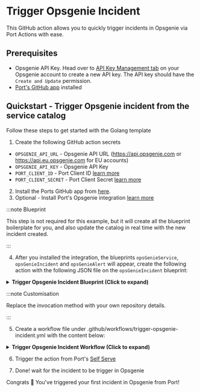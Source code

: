 # Trigger Opsgenie Incident
This GitHub action allows you to quickly trigger incidents in Opsgenie via Port Actions with ease.

## Prerequisites
* Opsgenie API Key. Head over to [API Key Management tab](https://getport-test.app.opsgenie.com/settings/api-key-management) on your Opsgenie account to create a new API key. The API key should have the `Create and Update` permission.
* [Port's GitHub app](https://github.com/apps/getport-io) installed

## Quickstart - Trigger Opsgenie incident from the service catalog

Follow these steps to get started with the Golang template

1. Create the following GitHub action secrets
* `OPSGENIE_API_URL` - Opsgenie API URL (https://api.opsgenie.com or https://api.eu.opsgenie.com for EU accounts)
* `OPSGENIE_API_KEY` - Opsgenie API Key
* `PORT_CLIENT_ID` - Port Client ID [learn more](https://docs.getport.io/build-your-software-catalog/sync-data-to-catalog/api/#get-api-token)
* `PORT_CLIENT_SECRET` - Port Client Secret [learn more](https://docs.getport.io/build-your-software-catalog/sync-data-to-catalog/api/#get-api-token)

2. Install the Ports GitHub app from [here](https://github.com/apps/getport-io/installations/new).
3. Optional - Install Port's Opsgenie integration [learn more](https://docs.getport.io/build-your-software-catalog/sync-data-to-catalog/incident-management/opsgenie)

:::note Blueprint

This step is not required for this example, but it will create all the blueprint boilerplate for you, and also update the catalog in real time with the new incident created.

:::

4. After you installed the integration, the blueprints `opsGenieService`, `opsGenieIncident` and `opsGenieAlert` will appear, create the following action with the following JSON file on the `opsGenieIncident` blueprint:

<details>
<summary><b>Trigger Opsgenie Incident Blueprint (Click to expand)</b></summary>

```json
[
  {
    "identifier": "trigger_opsgenie_incident",
    "title": "Trigger Opsgenie incident",
    "icon": "OpsGenie",
    "userInputs": {
      "properties": {
        "message": {
          "title": "Message",
          "description": "Message of the incident",
          "type": "string",
          "maxLength": 130
        },
        "description": {
          "title": "Description",
          "description": "Description field of the incident that is generally used to provide a detailed information about the incident.",
          "type": "string",
          "maxLength": 15000
        },
        "responders": {
          "items": {
            "type": "object"
          },
          "title": "Responders",
          "description": "Teams/users that the incident is routed to via notifications. type field is mandatory for each item, where possible values are team, user.",
          "type": "array"
        },
        "tags": {
          "items": {
            "type": "string",
            "maxLength": 50
          },
          "title": "Tags",
          "description": "Tags of the incident.",
          "type": "array"
        },
        "details": {
          "title": "Details",
          "description": "Map of key-value pairs to use as custom properties of the incident.",
          "type": "object"
        },
        "priority": {
          "title": "Priority",
          "description": "Priority level of the incident. Possible values are P1, P2, P3, P4 and P5. Default value is P3.",
          "type": "string",
          "default": "P3",
          "enum": [
            "P1",
            "P2",
            "P3",
            "P4",
            "P5"
          ],
          "enumColors": {
            "P1": "lightGray",
            "P2": "lightGray",
            "P3": "lightGray",
            "P4": "lightGray",
            "P5": "lightGray"
          }
        },
        "note": {
          "icon": "DefaultProperty",
          "title": "Note",
          "description": "Additional note that is added while creating the incident.",
          "type": "string",
          "maxLength": 25000
        },
        "impactedServices": {
          "title": "Impacted Services",
          "description": "Services on which incident will be created.",
          "icon": "OpsGenie",
          "type": "array",
          "items": {
            "type": "string",
            "format": "entity",
            "blueprint": "opsGenieService"
          }
        },
        "notifyStakeholders": {
          "title": "Notify Stakeholders",
          "description": "Indicate whether stakeholders are notified or not. Default value is false.",
          "type": "boolean",
          "default": false
        }
      },
      "required": [
        "message"
      ],
      "order": [
        "message",
        "description",
        "responders",
        "tags",
        "details",
        "priority",
        "note",
        "impactedServices",
        "notifyStakeholders"
      ]
    },
    "invocationMethod": {
      "type": "GITHUB",
      "repo": "<Enter GitHub repository>",
      "org": "<Enter GitHub organization>",
      "workflow": "trigger-opsgenie-incident.yml",
      "omitUserInputs": false,
      "omitPayload": false,
      "reportWorkflowStatus": true
    },
    "trigger": "CREATE",
    "description": "Triggers Opsgenie incident",
    "requiredApproval": false
  }
]
```
</details>

:::note Customisation

Replace the invocation method with your own repository details.

:::

5. Create a workflow file under .github/workflows/trigger-opsgenie-incident.yml with the content below:

<details>
<summary><b>Trigger Opsgenie Incident Workflow (Click to expand)</b></summary>

```yaml showLineNumbers
name: Trigger Opsgenie Incident

on:
  workflow_dispatch:
    inputs:
      message:
        type: string
      description:
        type: string
      responders:
        type: string
        default: '[]'
      tags:
        type: string
        default: '[]'
      details:
        type: string
        default: '{}'
      priority:
        type: string
      note:
        type: string
      impactedServices:
        type: string
        default: '[]'
      notifyStakeholders:
        type: boolean
      port_payload:
        required: true
        description: Port's payload, including details for who triggered the action and
          general context (blueprint, run id, etc...)
        type: string
    secrets:
      OPSGENIE_API_URL:
        required: true
      OPSGENIE_API_KEY:
        required: true
      PORT_CLIENT_ID:
        required: true
      PORT_CLIENT_SECRET:
        required: true
jobs:
  create-entity-in-port-and-update-run:
    runs-on: ubuntu-latest
    steps:
      - name: Inform start of Opsgenie incident creation
        uses: port-labs/port-github-action@v1
        with:
          clientId: ${{ secrets.PORT_CLIENT_ID }}
          clientSecret: ${{ secrets.PORT_CLIENT_SECRET }}
          baseUrl: https://api.getport.io
          operation: PATCH_RUN
          runId: ${{fromJson(inputs.port_payload).context.runId}}
          logMessage: Starting request to create Opsgenie incident
      
      - name: Create a Opsgenie incident
        uses: fjogeleit/http-request-action@v1
        with:
          url: "${{ secrets.OPSGENIE_API_URL }}/v1/incidents/create"
          method: "POST"
          customHeaders: '{"Content-Type": "application/json", "Authorization": "GenieKey ${{ secrets.OPSGENIE_API_KEY }}"}'
          data: '{"message": "${{ inputs.message }}", "description": "${{ inputs.description }}", "responders": ${{ inputs.responders }}, "tags": ${{ inputs.tags }}, "details": ${{ inputs.details }}, "priority": "${{ inputs.priority }}", "note": "${{ inputs.note }}", "impactedServices": ${{ inputs.impactedServices }}, "notifyStakeholders": ${{ inputs.notifyStakeholders }}}'

      - name: Inform completion of Opsgenie incident creation
        uses: port-labs/port-github-action@v1
        with:
          clientId: ${{ secrets.PORT_CLIENT_ID }}
          clientSecret: ${{ secrets.PORT_CLIENT_SECRET }}
          baseUrl: https://api.getport.io
          operation: PATCH_RUN
          runId: ${{fromJson(inputs.port_payload).context.runId}}
          logMessage: Finished request to create Opsgenie incident

      - name: Inform of workflow completion
        uses: port-labs/port-github-action@v1
        with:
          clientId: ${{ secrets.PORT_CLIENT_ID }}
          clientSecret: ${{ secrets.PORT_CLIENT_SECRET }}
          baseUrl: https://api.getport.io
          operation: PATCH_RUN
          runId: ${{ fromJson(inputs.port_payload).context.runId }}
          logMessage: Finished ingesting Opsgenie incident into Port
```

</details>

6. Trigger the action from Port's [Self Serve](https://app.getport.io/self-serve)

7. Done! wait for the incident to be trigger in Opsgenie

Congrats 🎉 You've triggered your first incident in Opsgenie from Port!